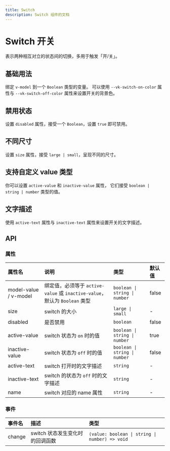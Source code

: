 ```yaml
---
title: Switch
description: Switch 组件的文档
---
```


# Switch 开关

表示两种相互对立的状态间的切换，多用于触发「开/关」。

## 基础用法

绑定 `v-model` 到一个 `Boolean` 类型的变量。 可以使用 `--vk-switch-on-color` 属性与 `--vk-switch-off-color` 属性来设置开关的背景色。

<preview path="../demo/Switch/Basic.vue" title="基础Switch" description="Switch 基础用例"></preview>

## 禁用状态

设置 `disabled` 属性，接受一个 `Boolean`，设置 `true` 即可禁用。

<preview path="../demo/Switch/Disabled.vue" title="Switch 禁用状态" description="Switch 禁用状态"></preview>

## 不同尺寸

设置 `size` 属性，接受 `large | small`，呈现不同的尺寸。

<preview path="../demo/Switch/Size.vue" title="Switch 不同尺寸" description="Switch 不同尺寸"></preview>

## 支持自定义 value 类型

你可以设置 `active-value` 和 `inactive-value` 属性， 它们接受 `boolean | string | number` 类型的值。
<preview path="../demo/Switch/CustomValue.vue" title="支持自定义 value 类型" description="Switch 支持自定义 value 类型"></preview>

## 文字描述

使用 `active-text` 属性与 `inactive-text` 属性来设置开关的文字描述。

<preview path="../demo/Switch/Text.vue" title="支持文字描述" description="Switch 文字描述"></preview>

## API

### 属性

| 属性名                | 说明                                                                       | 类型                          | 默认值 |
| :-------------------- | :------------------------------------------------------------------------- | :---------------------------- | :----- |
| model-value / v-model | 绑定值，必须等于 `active-value` 或 `inactive-value`，默认为 `Boolean` 类型 | `boolean \| string \| number` | false  |
| size                  | switch 的大小                                                              | `large \| small`              | -      |
| disabled              | 是否禁用                                                                   | `boolean`                     | false  |
| active-value          | switch 状态为 `on` 时的值                                                  | `boolean \| string \| number` | true   |
| inactive-value        | switch 状态为 `off` 时的值                                                 | `boolean \| string \| number` | false  |
| active-text           | switch 打开时的文字描述                                                    | `string`                      | -      |
| inactive-text         | switch 的状态为 `off` 时的文字描述                                         | `string`                      | -      |
| name                  | switch 对应的 name 属性                                                    | `string`                      | -      |

### 事件

| 事件名 | 描述                            | 类型                                           |
| :----- | :------------------------------ | :--------------------------------------------- |
| change | switch 状态发生变化时的回调函数 | `(value: boolean \| string \| number) => void` |
